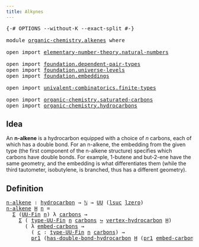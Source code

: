 ```yaml
---
title: Alkynes
---
```


<pre class="Agda"><a id="33" class="Symbol">{-#</a> <a id="37" class="Keyword">OPTIONS</a> <a id="45" class="Pragma">--without-K</a> <a id="57" class="Pragma">--exact-split</a> <a id="71" class="Symbol">#-}</a>

<a id="76" class="Keyword">module</a> <a id="83" href="organic-chemistry.alkenes.html" class="Module">organic-chemistry.alkenes</a> <a id="109" class="Keyword">where</a>

<a id="116" class="Keyword">open</a> <a id="121" class="Keyword">import</a> <a id="128" href="elementary-number-theory.natural-numbers.html" class="Module">elementary-number-theory.natural-numbers</a>

<a id="170" class="Keyword">open</a> <a id="175" class="Keyword">import</a> <a id="182" href="foundation.dependent-pair-types.html" class="Module">foundation.dependent-pair-types</a>
<a id="214" class="Keyword">open</a> <a id="219" class="Keyword">import</a> <a id="226" href="foundation.universe-levels.html" class="Module">foundation.universe-levels</a>
<a id="253" class="Keyword">open</a> <a id="258" class="Keyword">import</a> <a id="265" href="foundation.embeddings.html" class="Module">foundation.embeddings</a>

<a id="288" class="Keyword">open</a> <a id="293" class="Keyword">import</a> <a id="300" href="univalent-combinatorics.finite-types.html" class="Module">univalent-combinatorics.finite-types</a>

<a id="338" class="Keyword">open</a> <a id="343" class="Keyword">import</a> <a id="350" href="organic-chemistry.saturated-carbons.html" class="Module">organic-chemistry.saturated-carbons</a>
<a id="386" class="Keyword">open</a> <a id="391" class="Keyword">import</a> <a id="398" href="organic-chemistry.hydrocarbons.html" class="Module">organic-chemistry.hydrocarbons</a>
</pre>
## Idea

An **n-alkene** is a hydrocarbon equipped with a choice of $n$ carbons, each of which has a double bond. For an n-alkene, the embedding from the given type (the first component of the n-alkene structure) specifies which carbons have double bonds. For example, 1-butene and but-2-ene have the same geometry, and the embedding is what differentiates them (while the third tautometer, isobutylene, is branched, thus has a different geometry).

## Definition

<pre class="Agda"><a id="n-alkene"></a><a id="907" href="organic-chemistry.alkenes.html#907" class="Function">n-alkene</a> <a id="916" class="Symbol">:</a> <a id="918" href="organic-chemistry.hydrocarbons.html#1564" class="Function">hydrocarbon</a> <a id="930" class="Symbol">→</a> <a id="932" href="elementary-number-theory.natural-numbers.html#1548" class="Datatype">ℕ</a> <a id="934" class="Symbol">→</a> <a id="936" href="foundation-core.universe-levels.html#235" class="Primitive">UU</a> <a id="939" class="Symbol">(</a><a id="940" href="Agda.Primitive.html#780" class="Primitive">lsuc</a> <a id="945" href="Agda.Primitive.html#764" class="Primitive">lzero</a><a id="950" class="Symbol">)</a>
<a id="952" href="organic-chemistry.alkenes.html#907" class="Function">n-alkene</a> <a id="961" href="organic-chemistry.alkenes.html#961" class="Bound">H</a> <a id="963" href="organic-chemistry.alkenes.html#963" class="Bound">n</a> <a id="965" class="Symbol">=</a>
  <a id="969" href="foundation-core.dependent-pair-types.html#515" class="Record">Σ</a> <a id="971" class="Symbol">(</a><a id="972" href="univalent-combinatorics.finite-types.html#5857" class="Function">UU-Fin</a> <a id="979" href="organic-chemistry.alkenes.html#963" class="Bound">n</a><a id="980" class="Symbol">)</a> <a id="982" class="Symbol">λ</a> <a id="984" href="organic-chemistry.alkenes.html#984" class="Bound">carbons</a> <a id="992" class="Symbol">→</a>
    <a id="998" href="foundation-core.dependent-pair-types.html#515" class="Record">Σ</a> <a id="1000" class="Symbol">(</a> <a id="1002" href="univalent-combinatorics.finite-types.html#5919" class="Function">type-UU-Fin</a> <a id="1014" href="organic-chemistry.alkenes.html#963" class="Bound">n</a> <a id="1016" href="organic-chemistry.alkenes.html#984" class="Bound">carbons</a> <a id="1024" href="foundation-core.embeddings.html#1074" class="Function Operator">↪</a> <a id="1026" href="organic-chemistry.hydrocarbons.html#2659" class="Function">vertex-hydrocarbon</a> <a id="1045" href="organic-chemistry.alkenes.html#961" class="Bound">H</a><a id="1046" class="Symbol">)</a>
      <a id="1054" class="Symbol">(</a> <a id="1056" class="Symbol">λ</a> <a id="1058" href="organic-chemistry.alkenes.html#1058" class="Bound">embed-carbons</a> <a id="1072" class="Symbol">→</a>
        <a id="1082" class="Symbol">(</a> <a id="1084" href="organic-chemistry.alkenes.html#1084" class="Bound">c</a> <a id="1086" class="Symbol">:</a> <a id="1088" href="univalent-combinatorics.finite-types.html#5919" class="Function">type-UU-Fin</a> <a id="1100" href="organic-chemistry.alkenes.html#963" class="Bound">n</a> <a id="1102" href="organic-chemistry.alkenes.html#984" class="Bound">carbons</a><a id="1109" class="Symbol">)</a> <a id="1111" class="Symbol">→</a>
        <a id="1121" href="foundation-core.dependent-pair-types.html#605" class="Field">pr1</a> <a id="1125" class="Symbol">(</a><a id="1126" href="organic-chemistry.saturated-carbons.html#1682" class="Function">has-double-bond-hydrocarbon</a> <a id="1154" href="organic-chemistry.alkenes.html#961" class="Bound">H</a> <a id="1156" class="Symbol">(</a><a id="1157" href="foundation-core.dependent-pair-types.html#605" class="Field">pr1</a> <a id="1161" href="organic-chemistry.alkenes.html#1058" class="Bound">embed-carbons</a> <a id="1175" href="organic-chemistry.alkenes.html#1084" class="Bound">c</a><a id="1176" class="Symbol">)))</a>
</pre>